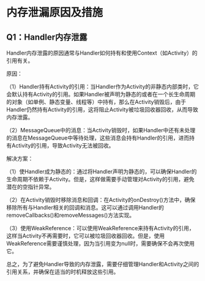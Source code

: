 # 内存泄漏原因及措施

## Q1：Handler内存泄露

Handler内存泄露的原因通常与Handler如何持有和使用Context（如Activity）的引用有关。

原因：

（1）Handler持有Activity的引用：当Handler作为Activity的非静态内部类时，它会默认持有Activity的引用。如果Handler被声明为静态的或者在一个长生命周期的对象（如单例、静态变量、线程等）中持有，那么在Activity销毁后，由于Handler仍然持有Activity的引用，这将阻止Activity被垃圾回收器回收，从而导致内存泄露。

（2）MessageQueue中的消息：当Activity销毁时，如果Handler中还有未处理的消息在MessageQueue中等待处理，这些消息会持有Handler的引用，进而持有Activity的引用，导致Activity无法被回收。

解决方案：

（1）使Handler成为静态的：通过将Handler声明为静态的，可以确保Handler的生命周期不依赖于Activity。但是，这样做需要手动管理对Activity的引用，避免潜在的空指针异常。

（2）在Activity销毁时移除消息和回调：在Activity的onDestroy()方法中，确保移除所有与Handler相关的回调和消息。这可以通过调用Handler的removeCallbacks()和removeMessages()方法实现。

（3）使用WeakReference：可以使用WeakReference来持有Activity的引用，这样当Activity不再需要时，它可以被垃圾回收器回收。但是，使用WeakReference需要谨慎处理，因为当引用变为null时，需要确保不会再次使用它。

总之，为了避免Handler导致的内存泄露，需要仔细管理Handler和Activity之间的引用关系，并确保在适当的时机释放这些引用。
